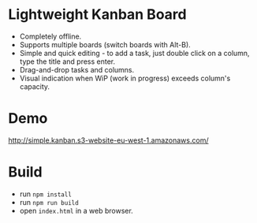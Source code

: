 Lightweight Kanban Board
========================
* Completely offline.
* Supports multiple boards (switch boards with Alt-B).
* Simple and quick editing - to add a task, just double click on a column, type the title and press enter.
* Drag-and-drop tasks and columns.
* Visual indication when WiP (work in progress) exceeds column's capacity.

Demo
====
http://simple.kanban.s3-website-eu-west-1.amazonaws.com/

Build
=====
* run `npm install` 
* run `npm run build`
* open `index.html` in a web browser.

